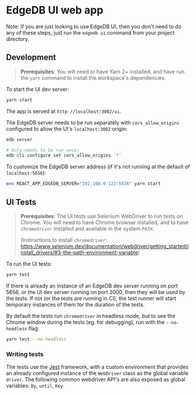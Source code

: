 # EdgeDB UI web app

Note: If you are just looking to use EdgeDB UI, then you don't need to do any of
these steps, just run the `edgedb ui` command from your project directory.

## Development

> **Prerequisites**: You will need to have Yarn 2+ installed, and have run the
> `yarn` command to install the workspace's dependencies.

To start the UI dev server:

```sh
yarn start
```

The app is served at `http://localhost:3002/ui`.

The EdgeDB server needs to be run separately with `cors_allow_origins`
configured to allow the UI's `localhost:3002` origin:

```sh
edb server

# Only needs to be run once:
edb cli configure set cors_allow_origins '*'

```

To customize the EdgeDB server address (if it's not running at the
default of `localhost:5656`):

```sh
env REACT_APP_EDGEDB_SERVER="192.168.0.123:5656" yarn start
```

## UI Tests

> **Prerequisites**: The UI tests use Selenium WebDriver to run tests on Chrome.
> You will need to have Chrome browser installed, and to have `chromedriver`
> installed and available in the system `PATH`.
>
> (Instructions to install `chromedriver`: https://www.selenium.dev/documentation/webdriver/getting_started/install_drivers/#3-the-path-environment-variable)

To run the UI tests:

```sh
yarn test
```

If there is already an instance of an EdgeDB dev server running on port 5656,
or the UI dev server running on port 3000, then they will be used by the tests.
If not (or the tests are running in CI), the test runner will start temporary
instances of them for the duration of the tests.

By default the tests run `chromedriver` in headless mode, but to see the
Chrome window during the tests (eg. for debugging), run with the `--no-headless`
flag:

```sh
yarn test --no-headless
```

### Writing tests

The tests use the [Jest](https://jestjs.io) framework, with a custom
environment that provides an already configured instance of the `WebDriver`
class as the global variable `driver`. The following common webdriver API's
are also exposed as global variables: `By`, `until`, `Key`.
